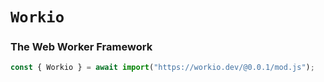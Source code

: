# ```Workio```
### The Web Worker Framework

```javascript
const { Workio } = await import("https://workio.dev/@0.0.1/mod.js");
```